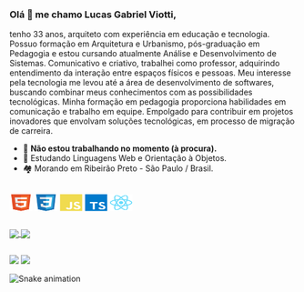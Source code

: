 ### Olá 👋 me chamo Lucas Gabriel Viotti,
tenho 33 anos, arquiteto com experiência em educação e tecnologia. Possuo formação em Arquitetura e Urbanismo, pós-graduação em Pedagogia e estou cursando atualmente Análise e Desenvolvimento de Sistemas. Comunicativo e criativo, trabalhei como professor, adquirindo entendimento da interação entre espaços físicos e pessoas. Meu interesse pela tecnologia me levou até a área de desenvolvimento de softwares, buscando combinar meus conhecimentos com as possibilidades tecnológicas. Minha formação em pedagogia proporciona habilidades em comunicação e trabalho em equipe. Empolgado para contribuir em projetos inovadores que envolvam soluções tecnológicas, em processo de migração de carreira.
- 🔭 <strong>Não estou trabalhando no momento (à procura).</strong>
- 🌱 Estudando Linguagens Web e Orientação à Objetos.
- 🏘️ Morando em Ribeirão Preto - São Paulo / Brasil.

<div style="display: inline_block"><br>
  <img align="center" alt="HTML" height="30" width="40" src="https://raw.githubusercontent.com/devicons/devicon/master/icons/html5/html5-original.svg">
  <img align="center" alt="CSS" height="30" width="40" src="https://raw.githubusercontent.com/devicons/devicon/master/icons/css3/css3-original.svg">
  <img align="center" alt="Js" height="30" width="40" src="https://raw.githubusercontent.com/devicons/devicon/master/icons/javascript/javascript-plain.svg">
  <img align="center" alt="Ts" height="30" width="40" src="https://raw.githubusercontent.com/devicons/devicon/master/icons/typescript/typescript-plain.svg">
  <img align="center" alt="React" height="30" width="40" src="https://raw.githubusercontent.com/devicons/devicon/master/icons/react/react-original.svg">
</div> 

##

<div>
  <a href="https://github.com/lucasgviotti/github-readme-stats"> 
  <img height=180 align="center" src="https://github-readme-stats.vercel.app/api?username=lucasgviotti"/> 
</a>
<a href="https://github.com/lucasgviotti/convoychat">
  <img height=180 align="center" src="https://github-readme-stats.vercel.app/api/top-langs?username=lucasgviotti&layout=compact&langs_count=8&card_width=320" />
</a>
</div>

  ##
 
<div> 
  <a href = "mailto:viottiarquiteto@outlook.com"><img src="https://img.shields.io/badge/Microsoft_Outlook-0078D4?style=for-the-badge&logo=microsoft-outlook&logoColor=white" target="_blank"></a>
  <a href="https://www.linkedin.com/in/lucas-viotti/" target="_blank"><img src="https://img.shields.io/badge/-LinkedIn-%230077B5?style=for-the-badge&logo=linkedin&logoColor=white" target="_blank"></a> 
  
</div>

![Snake animation](https://github.com/lucasgviotti)
